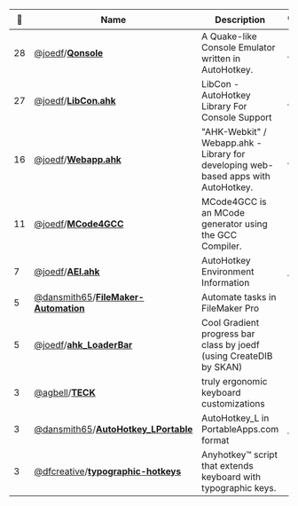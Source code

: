 |:star2: | Name | Description | 🌍|
|---|---|---|---|
|28|[@joedf](https://github.com/joedf)/[**Qonsole**](https://github.com/joedf/Qonsole)|A Quake-like Console Emulator written in AutoHotkey.|[:arrow_upper_right:](http://qonsole-ahk.sourceforge.net/)|
|27|[@joedf](https://github.com/joedf)/[**LibCon.ahk**](https://github.com/joedf/LibCon.ahk)|LibCon - AutoHotkey Library For Console Support|[:arrow_upper_right:](http://joedf.github.io/libcon/)|
|16|[@joedf](https://github.com/joedf)/[**Webapp.ahk**](https://github.com/joedf/Webapp.ahk)|"AHK-Webkit" / Webapp.ahk - Library for developing web-based apps with AutoHotkey.|[:arrow_upper_right:](https://autohotkey.com/boards/viewtopic.php?f=6&t=21516)|
|11|[@joedf](https://github.com/joedf)/[**MCode4GCC**](https://github.com/joedf/MCode4GCC)|MCode4GCC is an MCode generator using the GCC Compiler.||
|7|[@joedf](https://github.com/joedf)/[**AEI.ahk**](https://github.com/joedf/AEI.ahk)|AutoHotkey Environment Information|[:arrow_upper_right:](http://ahkscript.org/boards/viewtopic.php?f=6&t=5825)|
|5|[@dansmith65](https://github.com/dansmith65)/[**FileMaker-Automation**](https://github.com/dansmith65/FileMaker-Automation)|Automate tasks in FileMaker Pro||
|5|[@joedf](https://github.com/joedf)/[**ahk_LoaderBar**](https://github.com/joedf/ahk_LoaderBar)|Cool Gradient progress bar class by joedf (using CreateDIB by SKAN)||
|3|[@agbell](https://github.com/agbell)/[**TECK**](https://github.com/agbell/TECK)|truly ergonomic keyboard customizations||
|3|[@dansmith65](https://github.com/dansmith65)/[**AutoHotkey_LPortable**](https://github.com/dansmith65/AutoHotkey_LPortable)|AutoHotkey_L in PortableApps.com format|[:arrow_upper_right:](http://portableapps.com/node/32170)|
|3|[@dfcreative](https://github.com/dfcreative)/[**typographic-hotkeys**](https://github.com/dfcreative/typographic-hotkeys)|Anyhotkey™ script that extends keyboard with typographic keys.||

